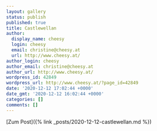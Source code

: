 ```yaml
---
layout: gallery
status: publish
published: true
title: Castlewellan
author:
  display_name: cheesy
  login: cheesy
  email: christine@cheesy.at
  url: http://www.cheesy.at/
author_login: cheesy
author_email: christine@cheesy.at
author_url: http://www.cheesy.at/
wordpress_id: 42849
wordpress_url: http://www.cheesy.at/?page_id=42849
date: '2020-12-12 17:02:44 +0000'
date_gmt: '2020-12-12 16:02:44 +0000'
categories: []
comments: []
---
```

<!-- wp:core-embed/wordpress {"url":"http://www.cheesy.at/2020/12/castlewellan/","type":"rich","providerNameSlug":"cheesy-at","className":""} -->
[Zum Post]({% link _posts/2020-12-12-castlewellan.md %})
<!-- /wp:core-embed/wordpress -->
<!-- wp:paragraph --><!-- /wp:paragraph -->
